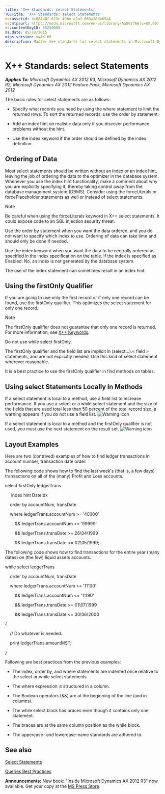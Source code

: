 ```yaml
---
title: 'X++ Standards: select Statements'
TOCTitle: 'X++ Standards: select Statements'
ms:assetid: bc884a0f-629c-49be-a2af-868a28d465a4
ms:mtpsurl: https://msdn.microsoft.com/en-us/library/Aa861766(v=AX.60)
ms:contentKeyID: 35250003
ms.date: 05/18/2015
mtps_version: v=AX.60
description: Master X++ standards for select statements in Microsoft Dynamics AX 2012. Learn best practices, usage of keywords, and how to optimize your code.
---
```


# X++ Standards: select Statements 


_**Applies To:** Microsoft Dynamics AX 2012 R3, Microsoft Dynamics AX 2012 R2, Microsoft Dynamics AX 2012 Feature Pack, Microsoft Dynamics AX 2012_

The basic rules for select statements are as follows:

  - Specify what records you need by using the where statement to limit the returned rows. To sort the returned records, use the order by statement.

  - Add an index hint on realistic data only if you discover performance problems without the hint.

  - Use the index keyword if the order should be defined by the index definition.

## Ordering of Data

Most select statements should be written without an index or an index hint, leaving the job of ordering the data to the optimizer in the database system. Whenever you use the index hint functionality, make a comment about why you are explicitly specifying it, thereby taking control away from the database management system (DBMS). Consider using the forceLiterals or forcePlaceholder statements as well or instead of select statements.


> [!NOTE]
> <P>Be careful when using the forceLiterals keyword in X++ select statements. It could expose code to an SQL injection security threat.</P>



Use the order by statement when you want the data ordered, and you do not want to specify which index to use. Ordering of data can take time and should only be done if needed.

Use the index keyword when you want the data to be centrally ordered as specified in the index specification on the table. If the index is specified as Enabled: No, an index is not generated by the database system.

The use of the index statement can sometimes result in an index hint. 

## Using the firstOnly Qualifier

If you are going to use only the first record or if only one record can be found, use the firstOnly qualifier. This optimizes the select statement for only one record.


> [!NOTE]
> <P>The firstOnly qualifier does not guarantee that only one record is returned. For more information, see <A href="x-keywords.md">X++ Keywords</A>.</P>



Do not use while select firstOnly.

The firstOnly qualifier and the field list are implicit in (select...).\< field \> statements, and are not explicitly needed. Use this kind of select statement wherever reasonable.

It is a best practice to use the firstOnly qualifier in find methods on tables. 

## Using select Statements Locally in Methods

If a select statement is local to a method, use a field list to increase performance. If you use a select or a while select statement and the size of the fields that are used total less than 50 percent of the total record size, a warning appears if you do not use a field list. ![Warning icon](images/Aa658028.WarningIcon(en-us,AX.60).gif "Warning icon")

If a select statement is local to a method and the firstOnly qualifier is not used, you must use the next statement on the result set. ![Warning icon](images/Aa658028.WarningIcon(en-us,AX.60).gif "Warning icon")

## Layout Examples

Here are two (contrived) examples of how to find ledger transactions in account number, transaction date order.

The following code shows how to find the last week's (that is, a few days) transactions on all of the (many) Profit and Loss accounts.

select firstOnly ledgerTrans

     index hint DateIdx

    order by accountNum, transDate

    where ledgerTrans.accountNum \>= '40000'    

        && ledgerTrans.accountNum \<= '99999'    

        && ledgerTrans.transDate \>= 26\\04\\1999

        && ledgerTrans.transDate \<= 02\\05\\1999;

The following code shows how to find transactions for the entire year (many dates) on (the few) liquid assets accounts.

while select ledgerTrans

    order by accountNum, transDate

    where ledgerTrans.accountNum \>= '11100'    

        && ledgerTrans.accountNum \<= '11190'    

        && ledgerTrans.transDate \>= 01\\07\\1999

        && ledgerTrans.transDate \<= 30\\06\\2000

{

    // Do whatever is needed.

    print ledgerTrans.amountMST;

}

Following are best practices from the previous examples:

  - The index, order by, and where statements are indented once relative to the select or while select statements.

  - The where expression is structured in a column.

  - The Boolean operators (&&) are at the beginning of the line (and in columns).

  - The while select block has braces even though it contains only one statement.

  - The braces are at the same column position as the while block.

  - The uppercase- and lowercase-name standards are adhered to.

## See also

[Select Statements](select-statements.md)

[Queries Best Practices](queries-best-practices.md)

  
**Announcements:** New book: "Inside Microsoft Dynamics AX 2012 R3" now available. Get your copy at the [MS Press Store](https://www.microsoftpressstore.com/store/inside-microsoft-dynamics-ax-2012-r3-9780735685109).

